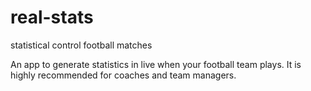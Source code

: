 # real-stats
 statistical control football matches

An app to generate statistics in live when your football team plays. It is highly recommended for coaches and team managers.
